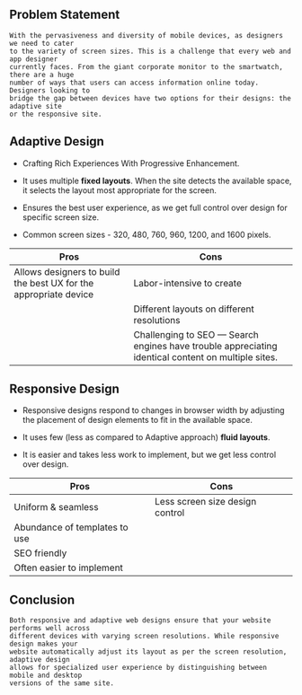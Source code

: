 ## Problem Statement

``` 
With the pervasiveness and diversity of mobile devices, as designers we need to cater 
to the variety of screen sizes. This is a challenge that every web and app designer 
currently faces. From the giant corporate monitor to the smartwatch, there are a huge 
number of ways that users can access information online today. Designers looking to 
bridge the gap between devices have two options for their designs: the adaptive site 
or the responsive site.
```

## Adaptive Design

* Crafting Rich Experiences With Progressive Enhancement.

* It uses multiple **fixed layouts**. When the site detects the available space, it selects the layout most appropriate for the screen.

* Ensures the best user experience, as we get full control over design for specific screen size.

* Common screen sizes - 320, 480, 760, 960, 1200, and 1600 pixels.

| Pros  | Cons |
| ------------- | ------------- |
| Allows designers to build the best UX for the appropriate device  | Labor-intensive to create  |
|   | Different layouts on different resolutions |
|   |  Challenging to SEO — Search engines have trouble appreciating identical content on multiple sites.    |

## Responsive Design
* Responsive designs respond to changes in browser width by adjusting the placement of design elements to fit in the available space.

* It uses few (less as compared to Adaptive approach) **fluid layouts**.

* It is easier and takes less work to implement, but we get less control over design.

| Pros  | Cons |
| ------------- | ------------- |
| Uniform & seamless  | Less screen size design control  |
| Abundance of templates to use  |   |
| SEO friendly  |   |
| Often easier to implement  |   |

## Conclusion
```
Both responsive and adaptive web designs ensure that your website performs well across
different devices with varying screen resolutions. While responsive design makes your 
website automatically adjust its layout as per the screen resolution, adaptive design 
allows for specialized user experience by distinguishing between mobile and desktop 
versions of the same site.
```